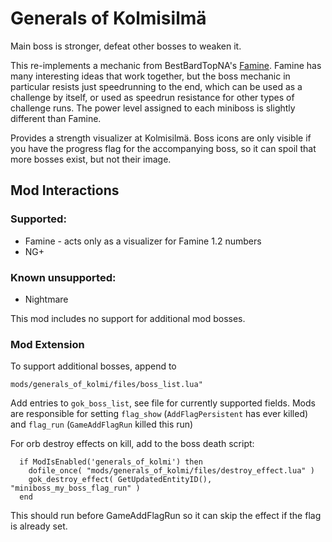 # Generals of Kolmisilmä

Main boss is stronger, defeat other bosses to weaken it.

This re-implements a mechanic from BestBardTopNA's [Famine](https://steamcommunity.com/sharedfiles/filedetails/?id=2759088032). Famine has many interesting ideas that work together, but the boss mechanic in particular resists just speedrunning to the end, which can be used as a challenge by itself, or used as speedrun resistance for other types of challenge runs. The power level assigned to each miniboss is slightly different than Famine.

Provides a strength visualizer at Kolmisilmä. Boss icons are only visible if you have the progress flag for the accompanying boss, so it can spoil that more bosses exist, but not their image.

## Mod Interactions

### Supported:

- Famine - acts only as a visualizer for Famine 1.2 numbers
- NG+

### Known unsupported:

- Nightmare

This mod includes no support for additional mod bosses.

### Mod Extension

To support additional bosses, append to

`mods/generals_of_kolmi/files/boss_list.lua"`

Add entries to `gok_boss_list`, see file for currently supported fields. Mods are responsible for setting `flag_show` (`AddFlagPersistent` has ever killed) and `flag_run` (`GameAddFlagRun` killed this run)

For orb destroy effects on kill, add to the boss death script:

```
  if ModIsEnabled('generals_of_kolmi') then
    dofile_once( "mods/generals_of_kolmi/files/destroy_effect.lua" )
    gok_destroy_effect( GetUpdatedEntityID(), "miniboss_my_boss_flag_run" )
  end
```

This should run before GameAddFlagRun so it can skip the effect if the flag is already set.
